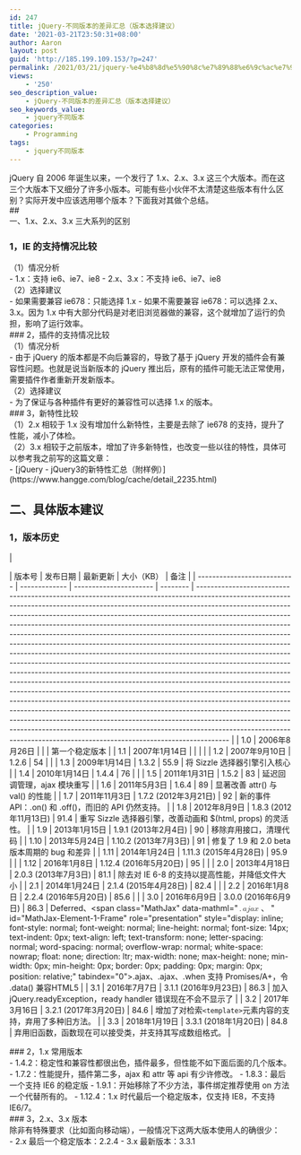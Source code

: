 ```yaml
---
id: 247
title: jQuery-不同版本的差异汇总（版本选择建议）
date: '2021-03-21T23:50:31+08:00'
author: Aaron
layout: post
guid: 'http://185.199.109.153/?p=247'
permalink: /2021/03/21/jquery-%e4%b8%8d%e5%90%8c%e7%89%88%e6%9c%ac%e7%9a%84%e5%b7%ae%e5%bc%82%e6%b1%87%e6%80%bb%ef%bc%88%e7%89%88%e6%9c%ac%e9%80%89%e6%8b%a9%e5%bb%ba%e8%ae%ae%ef%bc%89/
views:
    - '250'
seo_description_value:
    - jQuery-不同版本的差异汇总（版本选择建议）
seo_keywords_value:
    - jquery不同版本
categories:
    - Programming
tags:
    - jquery不同版本
---
```


<div>jQuery 自 2006 年诞生以来，一个发行了 1.x、2.x、3.x 这三个大版本。而在这三个大版本下又细分了许多小版本。可能有些小伙伴不太清楚这些版本有什么区别？实际开发中应该选用哪个版本？下面我对其做个总结。</div>## <div class="alert alert-info">一、1.x、2.x、3.x 三大系列的区别</div>

### 1，IE 的支持情况比较

<div>（1）情况分析</div><div>- 1.x：支持 ie6、ie7、ie8
- 2.x、3.x：不支持 ie6、ie7、ie8

</div><div>（2）选择建议</div><div>- 如果需要兼容 ie678：只能选择 1.x
- 如果不需要兼容 ie678：可以选择 2.x、3.x。因为 1.x 中有大部分代码是对老旧浏览器做的兼容，这个就增加了运行的负担，影响了运行效率。

</div>### 2，插件的支持情况比较

<div>（1）情况分析</div><div>- 由于 jQuery 的版本都是不向后兼容的，导致了基于 jQuery 开发的插件会有兼容性问题。也就是说当新版本的 jQuery 推出后，原有的插件可能无法正常使用，需要插件作者重新开发新版本。

</div><div>（2）选择建议</div><div>- 为了保证与各种插件有更好的兼容性可以选择 1.x 的版本。

</div>### 3，新特性比较

<div>（1）2.x 相较于 1.x 没有增加什么新特性，主要是去除了 ie678 的支持，提升了性能，减小了体检。</div><div>（2）3.x 相较于之前版本，增加了许多新特性，也改变一些以往的特性，具体可以参考我之前写的这篇文章：</div>- [jQuery - jQuery3的新特性汇总（附样例）](https://www.hangge.com/blog/cache/detail_2235.html)

## <div class="alert alert-info">二、具体版本建议</div>

### 1，版本历史

| <div class="table-wrapper"> | 版本号        | 发布日期               | 最新更新 | 大小（KB）                                                                                                                                                                                                                                                                                                                                                                                                                                                                                                                                                                                                                                                                                                                                                                                                                                                                                                                                                                                                                                                                                                                                                                                                                                                                                                | 备注 |
| --------------------------- | ------------- | ---------------------- | -------- | --------------------------------------------------------------------------------------------------------------------------------------------------------------------------------------------------------------------------------------------------------------------------------------------------------------------------------------------------------------------------------------------------------------------------------------------------------------------------------------------------------------------------------------------------------------------------------------------------------------------------------------------------------------------------------------------------------------------------------------------------------------------------------------------------------------------------------------------------------------------------------------------------------------------------------------------------------------------------------------------------------------------------------------------------------------------------------------------------------------------------------------------------------------------------------------------------------------------------------------------------------------------------------------------------------- |
| 1.0                         | 2006年8月26日 |                        |          | 第一个稳定版本                                                                                                                                                                                                                                                                                                                                                                                                                                                                                                                                                                                                                                                                                                                                                                                                                                                                                                                                                                                                                                                                                                                                                                                                                                                                                            |
| 1.1                         | 2007年1月14日 |                        |          |                                                                                                                                                                                                                                                                                                                                                                                                                                                                                                                                                                                                                                                                                                                                                                                                                                                                                                                                                                                                                                                                                                                                                                                                                                                                                                           |
| 1.2                         | 2007年9月10日 | 1.2.6                  | 54       |                                                                                                                                                                                                                                                                                                                                                                                                                                                                                                                                                                                                                                                                                                                                                                                                                                                                                                                                                                                                                                                                                                                                                                                                                                                                                                           |
| 1.3                         | 2009年1月14日 | 1.3.2                  | 55.9     | 将 Sizzle 选择器引擎引入核心                                                                                                                                                                                                                                                                                                                                                                                                                                                                                                                                                                                                                                                                                                                                                                                                                                                                                                                                                                                                                                                                                                                                                                                                                                                                              |
| 1.4                         | 2010年1月14日 | 1.4.4                  | 76       |                                                                                                                                                                                                                                                                                                                                                                                                                                                                                                                                                                                                                                                                                                                                                                                                                                                                                                                                                                                                                                                                                                                                                                                                                                                                                                           |
| 1.5                         | 2011年1月31日 | 1.5.2                  | 83       | 延迟回调管理，ajax 模块重写                                                                                                                                                                                                                                                                                                                                                                                                                                                                                                                                                                                                                                                                                                                                                                                                                                                                                                                                                                                                                                                                                                                                                                                                                                                                               |
| 1.6                         | 2011年5月3日  | 1.6.4                  | 89       | 显著改善 attr() 与 val() 的性能                                                                                                                                                                                                                                                                                                                                                                                                                                                                                                                                                                                                                                                                                                                                                                                                                                                                                                                                                                                                                                                                                                                                                                                                                                                                           |
| 1.7                         | 2011年11月3日 | 1.7.2 (2012年3月21日)  | 92       | 新的事件 API：.on() 和 .off()，而旧的 API 仍然支持。                                                                                                                                                                                                                                                                                                                                                                                                                                                                                                                                                                                                                                                                                                                                                                                                                                                                                                                                                                                                                                                                                                                                                                                                                                                      |
| 1.8                         | 2012年8月9日  | 1.8.3 (2012年11月13日) | 91.4     | 重写 Sizzle 选择器引擎，改善动画和 $(html, props) 的灵活性。                                                                                                                                                                                                                                                                                                                                                                                                                                                                                                                                                                                                                                                                                                                                                                                                                                                                                                                                                                                                                                                                                                                                                                                                                                              |
| 1.9                         | 2013年1月15日 | 1.9.1 (2013年2月4日)   | 90       | 移除弃用接口，清理代码                                                                                                                                                                                                                                                                                                                                                                                                                                                                                                                                                                                                                                                                                                                                                                                                                                                                                                                                                                                                                                                                                                                                                                                                                                                                                    |
| 1.10                        | 2013年5月24日 | 1.10.2 (2013年7月3日)  | 91       | 修复了 1.9 和 2.0 beta 版本周期的 bug 和差异                                                                                                                                                                                                                                                                                                                                                                                                                                                                                                                                                                                                                                                                                                                                                                                                                                                                                                                                                                                                                                                                                                                                                                                                                                                              |
| 1.11                        | 2014年1月24日 | 1.11.3 (2015年4月28日) | 95.9     |                                                                                                                                                                                                                                                                                                                                                                                                                                                                                                                                                                                                                                                                                                                                                                                                                                                                                                                                                                                                                                                                                                                                                                                                                                                                                                           |
| 1.12                        | 2016年1月8日  | 1.12.4 (2016年5月20日) | 95       |                                                                                                                                                                                                                                                                                                                                                                                                                                                                                                                                                                                                                                                                                                                                                                                                                                                                                                                                                                                                                                                                                                                                                                                                                                                                                                           |
| 2.0                         | 2013年4月18日 | 2.0.3 (2013年7月3日)   | 81.1     | 除去对 IE 6-8 的支持以提高性能，并降低文件大小                                                                                                                                                                                                                                                                                                                                                                                                                                                                                                                                                                                                                                                                                                                                                                                                                                                                                                                                                                                                                                                                                                                                                                                                                                                            |
| 2.1                         | 2014年1月24日 | 2.1.4 (2015年4月28日)  | 82.4     |                                                                                                                                                                                                                                                                                                                                                                                                                                                                                                                                                                                                                                                                                                                                                                                                                                                                                                                                                                                                                                                                                                                                                                                                                                                                                                           |
| 2.2                         | 2016年1月8日  | 2.2.4 (2016年5月20日)  | 85.6     |                                                                                                                                                                                                                                                                                                                                                                                                                                                                                                                                                                                                                                                                                                                                                                                                                                                                                                                                                                                                                                                                                                                                                                                                                                                                                                           |
| 3.0                         | 2016年6月9日  | 3.0.0 (2016年6月9日)   | 86.3     | Deferred、<span class="MathJax" data-mathml="<math xmlns="http://www.w3.org/1998/Math/MathML"><mo>.</mo><mi>a</mi><mi>j</mi><mi>a</mi><mi>x</mi><mrow class="MJX-TeXAtom-ORD"><mo>&#x3001;</mo></mrow></math>" id="MathJax-Element-1-Frame" role="presentation" style="display: inline; font-style: normal; font-weight: normal; line-height: normal; font-size: 14px; text-indent: 0px; text-align: left; text-transform: none; letter-spacing: normal; word-spacing: normal; overflow-wrap: normal; white-space: nowrap; float: none; direction: ltr; max-width: none; max-height: none; min-width: 0px; min-height: 0px; border: 0px; padding: 0px; margin: 0px; position: relative;" tabindex="0"><span class="math" id="MathJax-Span-1"><span class="mrow" id="MathJax-Span-2"><span class="mo" id="MathJax-Span-3">.</span><span class="mi" id="MathJax-Span-4">a</span><span class="mi" id="MathJax-Span-5">j</span><span class="mi" id="MathJax-Span-6">a</span><span class="mi" id="MathJax-Span-7">x</span><span class="texatom" id="MathJax-Span-8"><span class="mrow" id="MathJax-Span-9"><span class="mo" id="MathJax-Span-10">、</span></span></span></span></span><span class="MJX_Assistive_MathML" role="presentation">.ajax、</span></span>.when 支持 Promises/A+，令 .data() 兼容HTML5 |
| 3.1                         | 2016年7月7日  | 3.1.1 (2016年9月23日)  | 86.3     | 加入 jQuery.readyException，ready handler 错误现在不会不显示了                                                                                                                                                                                                                                                                                                                                                                                                                                                                                                                                                                                                                                                                                                                                                                                                                                                                                                                                                                                                                                                                                                                                                                                                                                            |
| 3.2                         | 2017年3月16日 | 3.2.1 (2017年3月20日)  | 84.6     | 增加了对检索`<template>`元素内容的支持，弃用了多种旧方法。                                                                                                                                                                                                                                                                                                                                                                                                                                                                                                                                                                                                                                                                                                                                                                                                                                                                                                                                                                                                                                                                                                                                                                                                                                                |
| 3.3                         | 2018年1月19日 | 3.3.1 (2018年1月20日)  | 84.8     | 弃用旧函数，函数现在可以接受类，并支持其写成数组格式。                                                                                                                                                                                                                                                                                                                                                                                                                                                                                                                                                                                                                                                                                                                                                                                                                                                                                                                                                                                                                                                                                                                                                                                                                                                    |

</div>### 2，1.x 常用版本

<div>- 1.4.2：稳定性和兼容性都很出色，插件最多，但性能不如下面后面的几个版本。
- 1.7.2：性能提升，插件第二多，ajax 和 attr 等 api 有少许修改。
- 1.8.3：最后一个支持 IE6 的稳定版
- 1.9.1：开始移除了不少方法，事件绑定推荐使用 on 方法一个代替所有的。
- 1.12.4：1.x 时代最后一个稳定版本，仅支持 IE8，不支持 IE6/7。

</div>### 3，2.x、3.x 版本

<div>除非有特殊要求（比如面向移动端），一般情况下这两大版本使用人的确很少：</div><div>- 2.x 最后一个稳定版本：2.2.4
- 3.x 最新版本：3.3.1

</div>